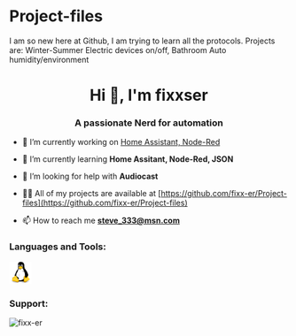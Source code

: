 # Project-files
I am so new here at Github, I am trying to learn all the protocols. Projects are: Winter-Summer Electric devices on/off, Bathroom Auto humidity/environment
<h1 align="center">Hi 👋, I'm fixxser</h1>
<h3 align="center">A passionate Nerd for automation</h3>

- 🔭 I’m currently working on [Home Assistant, Node-Red](https://github.com/fixx-er/Project-files)

- 🌱 I’m currently learning **Home Assitant, Node-Red, JSON**

- 🤝 I’m looking for help with **Audiocast**

- 👨‍💻 All of my projects are available at [https://github.com/fixx-er/Project-files](https://github.com/fixx-er/Project-files)

- 📫 How to reach me **steve_333@msn.com**


<h3 align="left">Languages and Tools:</h3>
<p align="left"> <a href="https://www.linux.org/" target="_blank"> <img src="https://raw.githubusercontent.com/devicons/devicon/master/icons/linux/linux-original.svg" alt="linux" width="40" height="40"/> </a> </p>

<h3 align="left">Support:</h3>
<p><a href="https://buymeacoffee.com/1BLrgC3yW6"> <img align="left" src="https://cdn.buymeacoffee.com/buttons/v2/default-yellow.png" height="50" width="210" alt="fixx-er" /></a></p><br><br>
